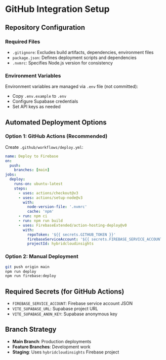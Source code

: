 # GitHub Integration Setup

## Repository Configuration

### Required Files
- `.gitignore`: Excludes build artifacts, dependencies, environment files
- `package.json`: Defines deployment scripts and dependencies
- `.nvmrc`: Specifies Node.js version for consistency

### Environment Variables
Environment variables are managed via `.env` file (not committed):
- Copy `.env.example` to `.env`
- Configure Supabase credentials
- Set API keys as needed

## Automated Deployment Options

### Option 1: GitHub Actions (Recommended)
Create `.github/workflows/deploy.yml`:

```yaml
name: Deploy to Firebase
on:
  push:
    branches: [main]
jobs:
  deploy:
    runs-on: ubuntu-latest
    steps:
      - uses: actions/checkout@v3
      - uses: actions/setup-node@v3
        with:
          node-version-file: '.nvmrc'
          cache: 'npm'
      - run: npm ci
      - run: npm run build
      - uses: FirebaseExtended/action-hosting-deploy@v0
        with:
          repoToken: '${{ secrets.GITHUB_TOKEN }}'
          firebaseServiceAccount: '${{ secrets.FIREBASE_SERVICE_ACCOUNT }}'
          projectId: hybridcloudinsights
```

### Option 2: Manual Deployment
```bash
git push origin main
npm run deploy
npm run firebase:deploy
```

## Required Secrets (for GitHub Actions)
- `FIREBASE_SERVICE_ACCOUNT`: Firebase service account JSON
- `VITE_SUPABASE_URL`: Supabase project URL
- `VITE_SUPABASE_ANON_KEY`: Supabase anonymous key

## Branch Strategy
- **Main Branch**: Production deployments
- **Feature Branches**: Development work
- **Staging**: Uses `hybridcloudinsights` Firebase project